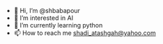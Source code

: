 - 👋 Hi, I’m @shbabapour
- 👀 I’m interested in AI
- 🌱 I’m currently learning python
- 📫 How to reach me shadi_atashgah@yahoo.com
